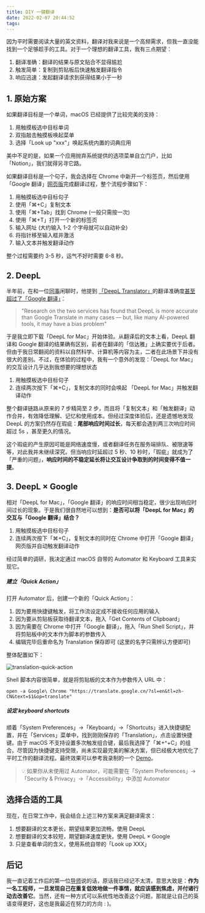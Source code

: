 ```yaml
---
title: DIY 一键翻译
date: 2022-02-07 20:44:52
tags:
---
```


因为平时需要阅读大量的英文资料，翻译对我来说是一个高频需求，但我一直没能找到一个足够趁手的工具。对于一个理想的翻译工具，我有三点期望：

1. 翻译准确：翻译的结果与原文贴合不显得尴尬
2. 触发简单：复制到剪贴板后快速触发翻译指令
3. 响应迅速：发起翻译请求到获得结果小于一秒

<!-- more -->

## 1. 原始方案

如果翻译目标是一个单词，macOS 已经提供了比较完美的支持：

1. 用触摸板选中目标单词
2. 双指敲击触摸板唤起菜单
3. 选择「Look up "xxx"」唤起系统内置的词典应用

美中不足的是，如果一个应用抛弃系统提供的选项菜单自立门户，比如「Notion」，我们就得另寻它路。

如果翻译目标是一个句子，我会选择在 Chrome 中新开一个标签页，然后使用「Google 翻译」[网页版](https://translate.google.cn/)完成翻译过程，整个流程步骤如下：

1. 用触摸板选中目标句子
2. 使用「⌘+C」复制文本
3. 使用「⌘+Tab」找到 Chrome (一般只需按一次)
4. 使用「⌘+T」打开一个新的标签页
5. 输入网址 (大约输入 1-2 个字母就可以自动补全)
6. 将指针移至输入框并激活
7. 输入文本并触发翻译动作

整个过程需要约 3-5 秒，运气不好时需要 6-8 秒。

## 2. DeepL

半年前，在和一位[同事](https://yiksanchan.com/)闲聊时，他提到 [「DeepL Translator」](https://www.deepl.com/en/translator)的翻译准确度[甚至超过了「Google 翻译」](https://revolutionized.com/deepl-translator-vs-google-translate)：

> "Research on the two services has found that DeepL is more accurate than Google Translate in many cases — but, like many AI-powered tools, it may have a bias problem"

于是我立即下载「DeepL for Mac」开始体验。从翻译后的文本上看，DeepL 翻译和 Google 翻译的结果确有区别，前者在翻译的「信达雅」上确实要优于后者。但由于我日常翻阅的资料以自然科学、计算机等内容为主，二者在此场景下并没有很大的差别。不过，在体验的过程中，我有一个意外的发现：「DeepL for Mac」的交互设计几乎达到我想要的理想状态

1. 用触摸板选中目标句子
2. 连续两次按下「⌘+C」，复制文本的同时会唤起 「DeepL for Mac」并触发翻译动作

整个翻译链路从原来的 7 步精简至 2 步，而且将「复制文本」和「触发翻译」动作合并，有效降低理解、记忆和使用成本。但经过深度体验后，还是遗憾地发现 DeepL 的方案仍然存在瑕疵：**尾部响应时间过长**，每天都会遇到两三次响应时间超过 5s ，甚至更久的情况。

这个瑕疵的产生原因可能是网络速度慢，或者翻译任务在服务端排队、被限速等等，对此我并未继续深究。但当响应时延超过 5 秒、10 秒时，「瑕疵」就成为了「严重的问题」，**响应时间的不稳定延长将让交互设计争取到的时间变得不值一提**。

## 3. DeepL × Google

相对「DeepL for Mac」，「Google 翻译」的响应时间相当稳定，很少出现响应时间过长的现象。于是我们很自然地可以想到：**是否可以将「DeepL for Mac」的交互与「Google 翻译」结合？**

1. 用触摸板选中目标句子
2. 连续两次按下「⌘+C」，复制文本的同时在 Chrome 中打开「Google 翻译」网页版并自动触发翻译动作

经过简单的调研，我决定通过 macOS 自带的 Automator 和 Keyboard 工具来实现它。

##### 建立「Quick Action」

打开 Automator 后，创建一个新的「Quick Action」：

1. 因为要用快捷键触发，将工作流设定成不接收任何应用的输入
2. 因为要从剪贴板获取待翻译文本，拖入「Get Contents of Clipboard」
3. 因为需要在 Chrome 中打开「Google 翻译」，拖入「Run Shell Script」，并将剪贴板中的文本作为脚本的参数传入
4. 编辑完毕后重命名为 Translation 保存即可 (这里的名字只需辨认方便即可) 

整体配置如下：

![translation-quick-action](./automator.png)

Shell 脚本内容很简单，就是将剪贴板的文本作为参数传入 URL 中：

```shell
open -a Google\ Chrome "https://translate.google.cn/?sl=en&tl=zh-CN&text=$1&op=translate"
```

##### 设定 keyboard shortcuts

顺着「System Preferences」→「Keyboard」→「Shortcuts」进入快捷键配置，并在「Services」菜单中，找到刚刚保存的「Translation」，点击设置快捷键。由于 macOS 不支持设置多次触发组合键，最后我选择了「⌘+^+C」的组合。尽管因为快捷键支持受限，尚未实现最完美的解决方案，但已经极大地优化了平时工作的翻译流程。最终效果可以参考我录制的一个 [Demo](https://recordit.co/0zTigZdffQ)。

> 💡 如果你从未使用过 Automator，可能需要在「System Preferences」→「Security & Privacy」→「Accessibility」中添加 Automator

## 选择合适的工具

现在，在日常工作中，我会结合上述三种方案来满足翻译需求：

1. 想要翻译的文本更长，期望结果更加流畅，使用 DeepL
2. 想要翻译的文本较短，期望翻译速度更快，使用 DeepL × Google
2. 只是查看单词的含义，使用系统自带的「Look up XXX」

## 后记

我一直记着工作后的第一位[导师](https://www.jiayu.me/)说的话，原话我已经记不太清，意思大致是：**作为一名工程师，一旦发现自己在重复低效地做一件事情，就应该感到焦虑，并付诸行动去改善它**。当然，还有一种方式可以系统性地改善这个问题，那就是让自己的英语变得更好，这也是我最近在努力的方向 : )。



